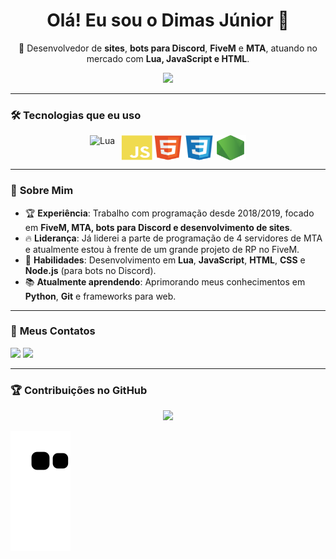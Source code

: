 <h1 align="center">Olá! Eu sou o Dimas Júnior 👋</h1>

<p align="center">
  🚀 Desenvolvedor de <strong>sites</strong>, <strong>bots para Discord</strong>, <strong>FiveM</strong> e <strong>MTA</strong>, atuando no mercado com <strong>Lua, JavaScript e HTML</strong>.
</p>

<div align="center">
  <a href="https://github.com/GatonBr12">
    <img height="180em" src="https://github-readme-stats.vercel.app/api?username=GatonBr12&show_icons=true&theme=dark&include_all_commits=true&count_private=true"/>
  </a>
</div>

---

### 🛠 **Tecnologias que eu uso**
<div style="display: flex; justify-content: center;">
  <img align="center" alt="Lua" height="40" width="50" src="https://cdn.jsdelivr.net/gh/devicons/devicon/icons/lua/lua-original.svg" />
  <img align="center" alt="JavaScript" height="40" width="50" src="https://raw.githubusercontent.com/devicons/devicon/master/icons/javascript/javascript-plain.svg">
  <img align="center" alt="HTML" height="40" width="50" src="https://raw.githubusercontent.com/devicons/devicon/master/icons/html5/html5-original.svg">
  <img align="center" alt="CSS" height="40" width="50" src="https://raw.githubusercontent.com/devicons/devicon/master/icons/css3/css3-original.svg">
  <img align="center" alt="Node.js" height="40" width="50" src="https://raw.githubusercontent.com/devicons/devicon/master/icons/nodejs/nodejs-original.svg">
</div>

---

### 📌 **Sobre Mim**
- 🏆 **Experiência**: Trabalho com programação desde 2018/2019, focado em **FiveM, MTA, bots para Discord e desenvolvimento de sites**.  
- 🔥 **Liderança**: Já liderei a parte de programação de 4 servidores de MTA e atualmente estou à frente de um grande projeto de RP no FiveM.  
- 📌 **Habilidades**: Desenvolvimento em **Lua**, **JavaScript**, **HTML**, **CSS** e **Node.js** (para bots no Discord).  
- 📚 **Atualmente aprendendo**: Aprimorando meus conhecimentos em **Python**, **Git** e frameworks para web.  

---

### 🔗 **Meus Contatos**
<div> 
  <a href="https://www.instagram.com/dimass.junior" target="_blank"><img src="https://img.shields.io/badge/Instagram-%23E4405F.svg?style=for-the-badge&logo=instagram&logoColor=white" target="_blank"></a>
  <a href="https://discord.com/users/722940568078123058" target="_blank"><img src="https://img.shields.io/badge/Discord-Gaton%234888-7289DA?style=for-the-badge&logo=discord&logoColor=white" target="_blank"></a>
</div>

---

### 🏆 **Contribuições no GitHub**
<div align="center">
  <img src="https://raw.githubusercontent.com/GatonBr12/GatonBr12/main/animated-squares.svg" width="50">
</div>


![Snake animation](https://github.com/rafaballerini/rafaballerini/blob/output/github-contribution-grid-snake.svg)
